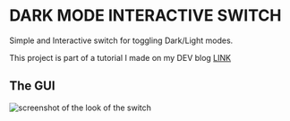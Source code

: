 # DARK MODE INTERACTIVE SWITCH
Simple and Interactive switch for toggling Dark/Light modes.

This project is part of a tutorial I made on my DEV blog [LINK](https://dev.to/miljkovicjovan/interactive-dark-mode-switch-for-your-website-using-css-and-javascript-jk4)

## The GUI 
![screenshot of the look of the switch](https://github.com/miljkovicjovan/darkmodeswitch/)
